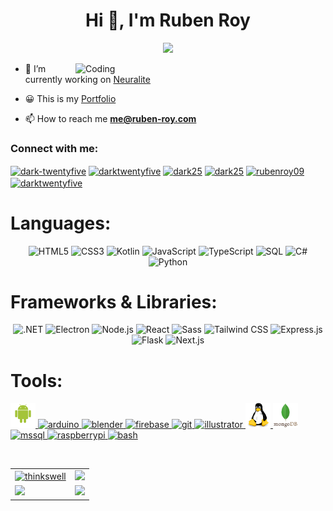 
<h1 align="center">Hi 👋, I'm Ruben Roy</h1>
<p align="center">
  <a href="https://github.com/DenverCoder1/readme-typing-svg"><img src="https://readme-typing-svg.herokuapp.com/?lines=Web%20and%20Software%20Developer;PWA%20Developer;Android%20App%20Developer;Chrome%20Extension%20Developer;Replit%20Enjoyer;Github%20User&center=true&width=380&height=45"></a>
</p>

<img align="right" alt="Coding" width="400" src="https://media1.giphy.com/media/QssGEmpkyEOhBCb7e1/giphy.gif?cid=6c09b9525aobbh76nqsrx4yy4gdimjtni24ljytfut2ksue0&ep=v1_stickers_related&rid=giphy.gif&ct=s">

- 🔭 I’m currently working on [Neuralite](https://github.com/DarkTwentyFive/Neuralite)

- 😀 This is my [Portfolio](https://ruben-roy.com)

- 📫 How to reach me **me@ruben-roy.com**

<h3 align="left">Connect with me:</h3>
<p align="left">
<a href="https://codepen.io/dark-twentyfive" target="blank"><img align="center" src="https://raw.githubusercontent.com/rahuldkjain/github-profile-readme-generator/master/src/images/icons/Social/codepen.svg" alt="dark-twentyfive" height="30" width="40" /></a>
<a href="https://twitter.com/darktwentyfive" target="blank"><img align="center" src="https://raw.githubusercontent.com/rahuldkjain/github-profile-readme-generator/master/src/images/icons/Social/twitter.svg" alt="darktwentyfive" height="30" width="40" /></a>
<a href="https://codesandbox.com/dark25" target="blank"><img align="center" src="https://raw.githubusercontent.com/rahuldkjain/github-profile-readme-generator/master/src/images/icons/Social/codesandbox.svg" alt="dark25" height="30" width="40" /></a>
<a href="https://kaggle.com/dark25" target="blank"><img align="center" src="https://raw.githubusercontent.com/rahuldkjain/github-profile-readme-generator/master/src/images/icons/Social/kaggle.svg" alt="dark25" height="30" width="40" /></a>
<a href="https://instagram.com/rubenroy09" target="blank"><img align="center" src="https://raw.githubusercontent.com/rahuldkjain/github-profile-readme-generator/master/src/images/icons/Social/instagram.svg" alt="rubenroy09" height="30" width="40" /></a>
<a href="https://www.youtube.com/c/darktwentyfive" target="blank"><img align="center" src="https://raw.githubusercontent.com/rahuldkjain/github-profile-readme-generator/master/src/images/icons/Social/youtube.svg" alt="darktwentyfive" height="30" width="40" /></a>
</p>

<h1>Languages:</h1>
<p align="center"> 
  <img alt="HTML5" src="https://img.shields.io/badge/html5-%23E34F26.svg?&style=for-the-badge&logo=html5&logoColor=white"/>
  <img alt="CSS3" src="https://img.shields.io/badge/css3-%231572B6.svg?&style=for-the-badge&logo=css3&logoColor=white"/>
  <img alt="Kotlin" src="https://img.shields.io/badge/kotlin-hotpink.svg?&style=for-the-badge&logo=Kotlin&logoColor=white"/>
  <img alt="JavaScript" src="https://img.shields.io/badge/javascript-%23323330.svg?&style=for-the-badge&logo=javascript&logoColor=%23F7DF1E"/>
  <img alt="TypeScript" src="https://img.shields.io/badge/typescript-DD0031?style=for-the-badge&logo=typescript&logoColor=white"/>
  <img alt="SQL" src="https://img.shields.io/badge/SQL-%2320232a.svg?&style=for-the-badge&logo=SQL&logoColor=%2361DAFB"/>
  <img alt="C#" src="https://img.shields.io/badge/CSharp-%23404d59.svg?&style=for-the-badge"/>
  <img alt="Python" src="https://img.shields.io/badge/python-%2314354C.svg?&style=for-the-badge&logo=python&logoColor=white"/>
</p>

<h1>Frameworks & Libraries:</h1>
<p align="center"> 
  <img alt=".NET" src="https://img.shields.io/badge/.NET-%237164A5.svg?&style=for-the-badge&logo=dot-net&logoColor=white"/>
  <img alt="Electron" src="https://img.shields.io/badge/Electron-%2348B283.svg?&style=for-the-badge&logo=electron&logoColor=white"/>
  <img alt="Node.js" src="https://img.shields.io/badge/Node.js-%2378A960.svg?&style=for-the-badge&logo=nodejs&logoColor=white"/>
  <img alt="React" src="https://img.shields.io/badge/React-%2361DBFB.svg?&style=for-the-badge&logo=react&logoColor=white"/>
  <img alt="Sass" src="https://img.shields.io/badge/Sass-%23C76494.svg?&style=for-the-badge&logo=sass&logoColor=white"/>
  <img alt="Tailwind CSS" src="https://img.shields.io/badge/TailwindCSS-%2338B2AC.svg?&style=for-the-badge&logo=tailwind-css&logoColor=white"/>
  <img alt="Express.js" src="https://img.shields.io/badge/Express.js-%23404d59.svg?&style=for-the-badge&logo=express&logoColor=white"/>
  <img alt="Flask" src="https://img.shields.io/badge/Flask-%232C3E50.svg?&style=for-the-badge&logo=flask&logoColor=white"/>
  <img alt="Next.js" src="https://img.shields.io/badge/Next.js-%23000000.svg?&style=for-the-badge&logo=next.js&logoColor=white"/>
</p>

<h1>Tools:</h1>
<p align="left"> 
<a href="https://developer.android.com" target="_blank" rel="noreferrer"> <img src="https://raw.githubusercontent.com/devicons/devicon/master/icons/android/android-original-wordmark.svg" alt="android" width="40" height="40"/> </a>
<a href="https://www.arduino.cc/" target="_blank" rel="noreferrer"> <img src="https://cdn.worldvectorlogo.com/logos/arduino-1.svg" alt="arduino" width="40" height="40"/> </a>
<a href="https://www.blender.org/" target="_blank" rel="noreferrer"> <img src="https://download.blender.org/branding/community/blender_community_badge_white.svg" alt="blender" width="40" height="40"/> </a>
<a href="https://firebase.google.com/" target="_blank" rel="noreferrer"> <img src="https://www.vectorlogo.zone/logos/firebase/firebase-icon.svg" alt="firebase" width="40" height="40"/> </a>
<a href="https://git-scm.com/" target="_blank" rel="noreferrer"> <img src="https://www.vectorlogo.zone/logos/git-scm/git-scm-icon.svg" alt="git" width="40" height="40"/> </a>
<a href="https://www.adobe.com/in/products/illustrator.html" target="_blank" rel="noreferrer"> <img src="https://www.vectorlogo.zone/logos/adobe_illustrator/adobe_illustrator-icon.svg" alt="illustrator" width="40" height="40"/> </a>
<a href="https://www.linux.org/" target="_blank" rel="noreferrer"> <img src="https://raw.githubusercontent.com/devicons/devicon/master/icons/linux/linux-original.svg" alt="linux" width="40" height="40"/> </a>
<a href="https://www.mongodb.com/" target="_blank" rel="noreferrer"> <img src="https://raw.githubusercontent.com/devicons/devicon/master/icons/mongodb/mongodb-original-wordmark.svg" alt="mongodb" width="40" height="40"/> </a>
<a href="https://www.microsoft.com/en-us/sql-server" target="_blank" rel="noreferrer"> <img src="https://www.svgrepo.com/show/303229/microsoft-sql-server-logo.svg" alt="mssql" width="40" height="40"/> </a>
<a href="https://www.raspberrypi.org/" target="_blank" rel="noreferrer"> <img src="https://www.vectorlogo.zone/logos/raspberrypi/raspberrypi-icon.svg" alt="raspberrypi" width="40" height="40"/> </a>
<a href="https://www.gnu.org/software/bash/" target="_blank" rel="noreferrer"> <img src="https://cdn.discordapp.com/attachments/940028956332154940/1154189681244778576/bash-removebg-preview.png" alt="bash" width="40" height="40"/> </a>
</p>

<br>

<table>
  <tr>
    <td>
      <a href="https://www.github.com/thinkswell">
     <img src="https://github-readme-stats.vercel.app/api?username=darktwentyfive&show_icons=true&theme=tokyonight&count_private=true&hide_border=true" alt="thinkswell" />
      </a>
    </td>
    <td> 
      <a href="https://www.github.com/thinkswell">
       <img src ="http://github-readme-streak-stats.herokuapp.com?user=darktwentyfive&hide_border=true&theme=tokyonight" />
      </a>
    </td>
  </tr>
  <tr>
    <td>
      <a href="https://www.github.com/thinkswell">
       <img src ="https://github-readme-stats.vercel.app/api/top-langs/?username=darktwentyfive&langs_count=8&layout=compact&theme=tokyonight&hide_border=true" />
      </a>
    </td>
     <td>
       <a href="https://www.github.com/thinkswell">
       <img src ="https://github-readme-stats.vercel.app/api/pin/?username=darktwentyfive&repo=cortex&theme=tokyonight&show_icons=true&hide_border=true" />
      </a>
    </td>
  </tr>
</table>
